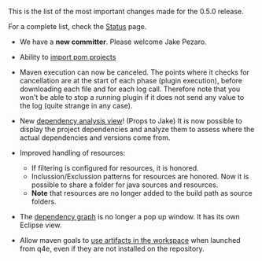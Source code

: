 This is the list of the most important changes made for the 0.5.0 release.

For a complete list, check the [Status](Status.md) page.

  * We have a **new committer**. Please welcome Jake Pezaro.

  * Ability to [import pom projects](ImportingMultiprojects.md)

  * Maven execution can now be canceled. The points where it checks for cancellation are at the start of each phase (plugin execution), before downloading each file and for each log call. Therefore note that you won't be able to stop a running plugin if it does not send any value to the log (quite strange in any case).

  * New [dependency analysis view](DependencyAnalysis.md)! (Props to Jake) It is now possible to display the project dependencies and analyze them to assess where the actual dependencies and versions come from.

  * Improved handling of resources:
    * If filtering is configured for resources, it is honored.
    * Inclussion/Exclussion patterns for resources are honored. Now it is possible to share a folder for java sources and resources.
    * **Note** that resources are no longer added to the build path as source folders.

  * The [dependency graph](DependencyGraphViewer.md) is no longer a pop up window. It has its own Eclipse view.

  * Allow maven goals to [use artifacts in the workspace](ArtifactResolution.md) when launched from q4e, even if they are not installed on the repository.